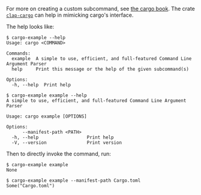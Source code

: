 For more on creating a custom subcommand, see [the cargo
book](https://doc.rust-lang.org/cargo/reference/external-tools.html#custom-subcommands).
The crate [`clap-cargo`](https://github.com/crate-ci/clap-cargo) can help in
mimicking cargo's interface.

The help looks like:
```console
$ cargo-example --help
Usage: cargo <COMMAND>

Commands:
  example  A simple to use, efficient, and full-featured Command Line Argument Parser
  help     Print this message or the help of the given subcommand(s)

Options:
  -h, --help  Print help

$ cargo-example example --help
A simple to use, efficient, and full-featured Command Line Argument Parser

Usage: cargo example [OPTIONS]

Options:
      --manifest-path <PATH>  
  -h, --help                  Print help
  -V, --version               Print version

```

Then to directly invoke the command, run:
```console
$ cargo-example example
None

$ cargo-example example --manifest-path Cargo.toml
Some("Cargo.toml")

```
